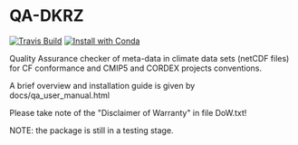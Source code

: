 # QA-DKRZ

[![Travis Build](https://travis-ci.org/h-dh/QA-DKRZ.svg?branch=birdhouse)](https://travis-ci.org/bird-house/QA-DKRZ)
[![Install with Conda](https://anaconda.org/h-dh/qa-dkrz/badges/installer/conda.svg)](https://anaconda.org/birdhouse/qa-dkrz)

Quality Assurance checker of meta-data in climate data sets (netCDF files)
for CF conformance and CMIP5 and CORDEX projects conventions.

A brief overview and installation guide is given by
docs/qa_user_manual.html

Please take note of the "Disclaimer of Warranty" in file DoW.txt!

NOTE: the package is still in a testing stage.

